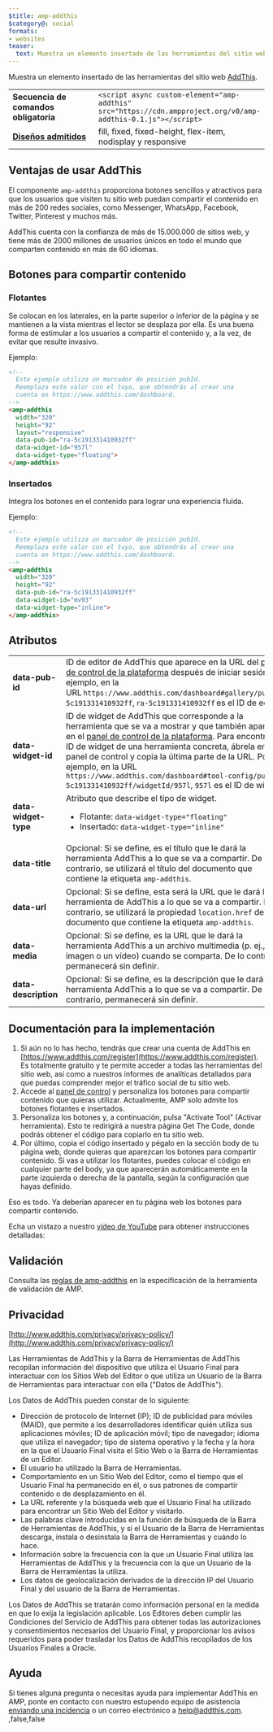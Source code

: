 ```yaml
---
$title: amp-addthis
$category@: social
formats:
- websites
teaser:
  text: Muestra un elemento insertado de las herramientas del sitio web AddThis.
---
```


<!--
Copyright 2018 The AMP HTML Authors. All Rights Reserved.

Licensed under the Apache License, Version 2.0 (the "License");
you may not use this file except in compliance with the License.
You may obtain a copy of the License at

      http://www.apache.org/licenses/LICENSE-2.0

Unless required by applicable law or agreed to in writing, software
distributed under the License is distributed on an "AS-IS" BASIS,
WITHOUT WARRANTIES OR CONDITIONS OF ANY KIND, either express or implied.
See the License for the specific language governing permissions and
limitations under the License.
-->



Muestra un elemento insertado de las herramientas del sitio web [AddThis](https://www.addthis.com).

<table>
  <tr>
    <td width="40%"><strong>Secuencia de comandos obligatoria</strong></td>
    <td><code>&lt;script async custom-element="amp-addthis" src="https://cdn.ampproject.org/v0/amp-addthis-0.1.js">&lt;/script></code></td>
  </tr>
  <tr>
    <td class="col-fourty"><strong><a href="../../../documentation/guides-and-tutorials/develop/style_and_layout/control_layout.md">Diseños admitidos</a></strong></td>
    <td>fill, fixed, fixed-height, flex-item, nodisplay y responsive</td>
  </tr>
</table>


## Ventajas de usar AddThis

El componente `amp-addthis` proporciona botones sencillos y atractivos para que los usuarios que visiten tu sitio web puedan compartir el contenido en más de 200 redes sociales, como Messenger, WhatsApp, Facebook, Twitter, Pinterest y muchos más.

AddThis cuenta con la confianza de más de 15.000.000 de sitios web, y tiene más de 2000 millones de usuarios únicos en todo el mundo que comparten contenido en más de 60 idiomas.

## Botones para compartir contenido

### Flotantes

Se colocan en los laterales, en la parte superior o inferior de la página y se mantienen a la vista mientras el lector se desplaza por ella. Es una buena forma de estimular a los usuarios a compartir el contenido y, a la vez, de evitar que resulte invasivo.

Ejemplo:
```html
<!--
  Este ejemplo utiliza un marcador de posición pubId.
  Reemplaza este valor con el tuyo, que obtendrás al crear una
  cuenta en https://www.addthis.com/dashboard.
-->
<amp-addthis
  width="320"
  height="92"
  layout="responsive"
  data-pub-id="ra-5c191331410932ff"
  data-widget-id="957l"
  data-widget-type="floating">
</amp-addthis>
```

### Insertados

Integra los botones en el contenido para lograr una experiencia fluida.

Ejemplo:
```html
<!--
  Este ejemplo utiliza un marcador de posición pubId.
  Reemplaza este valor con el tuyo, que obtendrás al crear una
  cuenta en https://www.addthis.com/dashboard.
-->
<amp-addthis
  width="320"
  height="92"
  data-pub-id="ra-5c191331410932ff"
  data-widget-id="mv93"
  data-widget-type="inline">
</amp-addthis>
```

## Atributos

<table>
  <tr>
    <td width="40%"><strong>data-pub-id</strong></td>
    <td>ID de editor de AddThis que aparece en la URL del <a href="https://addthis.com/dashboard">panel de control de la plataforma</a> después de iniciar sesión. Por ejemplo, en la URL <code>https://www.addthis.com/dashboard#gallery/pub/ra-5c191331410932ff</code>, <code>ra-5c191331410932ff</code> es el ID de editor.</td>
  </tr>
  <tr>
    <td width="40%"><strong>data-widget-id</strong></td>
    <td>ID de widget de AddThis que corresponde a la herramienta que se va a mostrar y que también aparece en el <a href="https://addthis.com/dashboard">panel de control de la plataforma</a>. Para encontrar el ID de widget de una herramienta concreta, ábrela en el panel de control y copia la última parte de la URL. Por ejemplo, en la URL <code>https://www.addthis.com/dashboard#tool-config/pub/ra-5c191331410932ff/widgetId/957l</code>, <code>957l</code> es el ID de widget.</td>
  </tr>
  <tr>
    <td width="40%"><strong>data-widget-type</strong></td>
    <td>Atributo que describe el tipo de widget.
      <ul>
        <li>Flotante: <code>data-widget-type="floating"</code></li>
        <li>Insertado: <code>data-widget-type="inline"</code></li>
      </ul></td>
    </tr>
    <tr>
      <td width="40%"><strong>data-title</strong></td>
      <td>Opcional: Si se define, es el título que le dará la herramienta AddThis a lo que se va a compartir. De lo contrario, se utilizará el título del documento que contiene la etiqueta <code>amp-addthis</code>.</td>
    </tr>
    <tr>
      <td width="40%"><strong>data-url</strong></td>
      <td>Opcional: Si se define, esta será la URL que le dará la herramienta de AddThis a lo que se va a compartir. De lo contrario, se utilizará la propiedad <code>location.href</code> del documento que contiene la etiqueta <code>amp-addthis</code>.</td>
    </tr>
    <tr>
      <td width="40%"><strong>data-media</strong></td>
      <td>Opcional: Si se define, es la URL que le dará la herramienta AddThis a un archivo multimedia (p. ej., una imagen o un vídeo) cuando se comparta. De lo contrario, permanecerá sin definir.</td>
    </tr>
    <tr>
      <td width="40%"><strong>data-description</strong></td>
      <td>Opcional: Si se define, es la descripción que le dará la herramienta AddThis a lo que se va a compartir. De lo contrario, permanecerá sin definir.</td>
    </tr>
  </table>

## Documentación para la implementación

1. Si aún no lo has hecho, tendrás que crear una cuenta de AddThis en [https://www.addthis.com/register](https://www.addthis.com/register). Es totalmente gratuito y te permite acceder a todas las herramientas del sitio web, así como a nuestros informes de analíticas detallados para que puedas comprender mejor el tráfico social de tu sitio web.
1. Accede al [panel de control](https://addthis.com/dashboard) y personaliza los botones para compartir contenido que quieras utilizar. Actualmente, AMP solo admite los botones flotantes e insertados.
1. Personaliza los botones y, a continuación, pulsa "Activate Tool" (Activar herramienta). Esto te redirigirá a nuestra página Get The Code, donde podrás obtener el código para copiarlo en tu sitio web.
1. Por último, copia el código insertado y pégalo en la sección body de tu página web, donde quieras que aparezcan los botones para compartir contenido. Si vas a utilizar los flotantes, puedes colocar el código en cualquier parte del body, ya que aparecerán automáticamente en la parte izquierda o derecha de la pantalla, según la configuración que hayas definido.

Eso es todo. Ya deberían aparecer en tu página web los botones para compartir contenido.

Echa un vistazo a nuestro [vídeo de YouTube](https://www.youtube.com/watch?v=BSkuAB4er2o) para obtener instrucciones detalladas:
<amp-youtube width="480" height="270" data-videoid="BSkuAB4er2o" layout="responsive"></amp-youtube>

## Validación

Consulta las [reglas de amp-addthis](https://github.com/ampproject/amphtml/blob/master/extensions/amp-addthis/validator-amp-addthis.protoascii) en la especificación de la herramienta de validación de AMP.

## Privacidad

[http://www.addthis.com/privacy/privacy-policy/](http://www.addthis.com/privacy/privacy-policy/)

Las Herramientas de AddThis y la Barra de Herramientas de AddThis recopilan información del dispositivo que utiliza el Usuario Final para interactuar con los Sitios Web del Editor o que utiliza un Usuario de la Barra de Herramientas para interactuar con ella ("Datos de AddThis").

Los Datos de AddThis pueden constar de lo siguiente:

* Dirección de protocolo de Internet (IP); ID de publicidad para móviles (MAID), que permite a los desarrolladores identificar quién utiliza sus aplicaciones móviles; ID de aplicación móvil; tipo de navegador; idioma que utiliza el navegador; tipo de sistema operativo y la fecha y la hora en la que el Usuario Final visita el Sitio Web o la Barra de Herramientas de un Editor.
* El usuario ha utilizado la Barra de Herramientas.
* Comportamiento en un Sitio Web del Editor, como el tiempo que el Usuario Final ha permanecido en él, o sus patrones de compartir contenido o de desplazamiento en él.
* La URL referente y la búsqueda web que el Usuario Final ha utilizado para encontrar un Sitio Web del Editor y visitarlo.
* Las palabras clave introducidas en la función de búsqueda de la Barra de Herramientas de AddThis, y si el Usuario de la Barra de Herramientas descarga, instala o desinstala la Barra de Herramientas y cuándo lo hace.
* Información sobre la frecuencia con la que un Usuario Final utiliza las Herramientas de AddThis y la frecuencia con la que un Usuario de la Barra de Herramientas la utiliza.
* Los datos de geolocalización derivados de la dirección IP del Usuario Final y del usuario de la Barra de Herramientas.

Los Datos de AddThis se tratarán como información personal en la medida en que lo exija la legislación aplicable. Los Editores deben cumplir las Condiciones del Servicio de AddThis para obtener todas las autorizaciones y consentimientos necesarios del Usuario Final, y proporcionar los avisos requeridos para poder trasladar los Datos de AddThis recopilados de los Usuarios Finales a Oracle.

## Ayuda

Si tienes alguna pregunta o necesitas ayuda para implementar AddThis en AMP, ponte en contacto con nuestro estupendo equipo de asistencia [enviando una incidencia](https://www.addthis.com/support/) o un correo electrónico a [help@addthis.com](mailto%3ahelp@addthis.com).
,false,false
